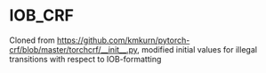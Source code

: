 # IOB_CRF

Cloned from https://github.com/kmkurn/pytorch-crf/blob/master/torchcrf/__init__.py, modified initial values for illegal transitions with respect to IOB-formatting
